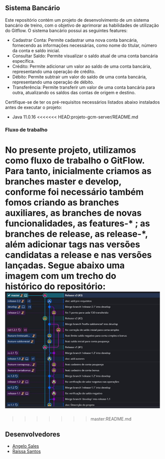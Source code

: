 ## Sistema Bancário


Este repositório contém um projeto de desenvolvimento de um sistema bancário de treino, com o objetivo de aprimorar as habilidades de utilização do Gitflow. O sistema bancário possui as seguintes features:

- Cadastrar Conta: Permite cadastrar uma nova conta bancária, fornecendo as informações necessárias, como nome do titular, número da conta e saldo inicial.
- Consultar Saldo: Permite visualizar o saldo atual de uma conta bancária específica.
- Crédito: Permite adicionar um valor ao saldo de uma conta bancária, representando uma operação de crédito.
- Débito: Permite subtrair um valor do saldo de uma conta bancária, representando uma operação de débito.
- Transferência: Permite transferir um valor de uma conta bancária para outra, atualizando os saldos das contas de origem e destino.

Certifique-se de ter os pré-requisitos necessários listados abaixo instalados antes de executar o projeto:
- Java 11.0.16
<<<<<<< HEAD:projeto-gcm-server/README.md

### Fluxo de trabalho

No presente projeto, utilizamos como fluxo de trabalho o GitFlow. Para tanto, inicialmente criamos as branches master e develop, conforme foi necessário também fomos criando as branches auxiliares, as branches de novas funcionalidades, as features-* ; as branches de release, as release-*, além adicionar tags nas versões candidatas a release e nas versões lançadas.
Segue abaixo uma imagem com um trecho do histórico do repositório:
![Arvore do Projeto](img/arvore.JPG)
=======
>>>>>>> master:README.md

## Desenvolvedores
- [Angelo Sales](https://github.com/AngeloGustavo) 
- [Raíssa Santos](https://github.com/raixasantos)
